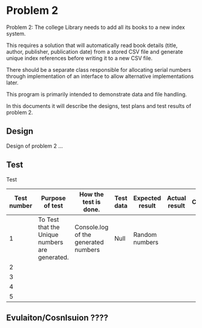 # Problem 2
Problem 2: The college Library needs to add all its books to a new index system.

This requires a solution that will automatically read book details (title, author, publisher, publication date) from a stored CSV file and generate unique index references before writing it to a new CSV file.

There should be a separate class responsible for allocating serial numbers through implementation of an interface to allow alternative implementations later.

This program is primarily intended to demonstrate data and file handling. 

In this documents it will describe the designs, test plans and test results of problem 2.

## Design 
Design of problem 2 ...

## Test
Test

|  Test number | Purpose of test  | How the test is done.| Test data  | Expected result  | Actual result  |  Comments |
|---|---|---|---|---|---|---| 
| 1 |  To Test that the Unique numbers are generated.| Console.log of the generated numbers  | Null  | Random numbers  |   | | 
| 2 |   |   |   |   |   |  | 
| 3 |   |   |   |   |   |  | 
| 4 |   |   |   |   |   |  | 
| 5 |   |   |   |   |   |  | 




## Evulaiton/Cosnlsuion ????
